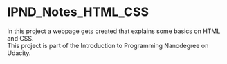 # IPND_Notes_HTML_CSS
In this project a webpage gets created that explains some basics on HTML and CSS.  
This project is part of the Introduction to Programming Nanodegree on Udacity.
